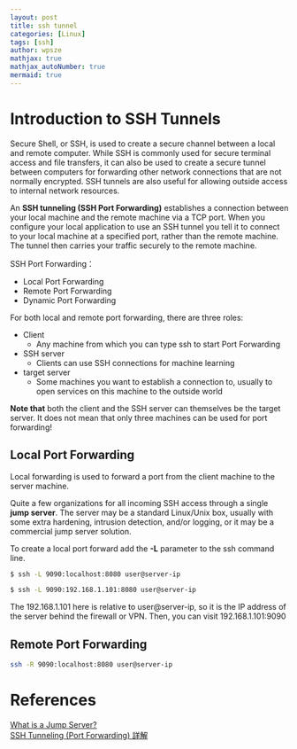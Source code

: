 ```yaml
---
layout: post
title: ssh tunnel
categories: [Linux]
tags: [ssh]
author: wpsze
mathjax: true
mathjax_autoNumber: true
mermaid: true
---
```


# Introduction to SSH Tunnels

Secure Shell, or SSH, is used to create a secure channel between a local and remote computer. While SSH is commonly used for secure terminal access and file transfers, it can also be used to create a secure tunnel between computers for forwarding other network connections that are not normally encrypted. SSH tunnels are also useful for allowing outside access to internal network resources.

An **SSH tunneling (SSH Port Forwarding)** establishes a connection between your local machine and the remote machine via a TCP port. When you configure your local application to use an SSH tunnel you tell it to connect to your local machine at a specified port, rather than the remote machine. The tunnel then carries your traffic securely to the remote machine.

SSH Port Forwarding：
- Local Port Forwarding
- Remote Port Forwarding
- Dynamic Port Forwarding

For both local and remote port forwarding, there are three roles:

- Client
    - Any machine from which you can type ssh to start Port Forwarding
- SSH server
    - Clients can use SSH connections for machine learning
- target server
    - Some machines you want to establish a connection to, usually to open services on this machine to the outside world

**Note that** both the client and the SSH server can themselves be the target server. It does not mean that only three machines can be used for port forwarding!

## Local Port Forwarding

Local forwarding is used to forward a port from the client machine to the server machine. 

Quite a few organizations for all incoming SSH access through a single **jump server**. The server may be a standard Linux/Unix box, usually with some extra hardening, intrusion detection, and/or logging, or it may be a commercial jump server solution.


To create a local port forward add the **-L** parameter to the ssh command line.

```sh
$ ssh -L 9090:localhost:8080 user@server-ip
```

```sh
$ ssh -L 9090:192.168.1.101:8080 user@server-ip
```
The 192.168.1.101 here is relative to user@server-ip, so it is the IP address of the server behind the firewall or VPN. Then, you can visit 192.168.1.101:9090

## Remote Port Forwarding

```sh
ssh -R 9090:localhost:8080 user@server-ip
```

# References
[What is a Jump Server?](https://www.ssh.com/academy/iam/jump-server)\
[SSH Tunneling (Port Forwarding) 詳解](https://johnliu55.tw/ssh-tunnel.html)